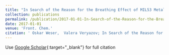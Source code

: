 ```yaml
---
title: "In Search of the Reason for the Breathing Effect of MIL53 Metal-Organic Framework: An Ab Initio Multiconfigurational Study"
collection: publications
permalink: /publication/2017-01-01-In-Search-of-the-Reason-for-the-Breathing-Effect-of-MIL53-Metal-Organic-Framework-An-Ab-Initio-Multiconfigurational-Study
date: 2017-01-01
venue: 'Front. Chem.'
citation: ' Oskar Weser,  Valera Veryazov; In Search of the Reason for the Breathing Effect of MIL53 Metal-Organic Framework: An Ab Initio Multiconfigurational Study.; Front. Chem., 2017.'
---
```

Use [Google Scholar](https://scholar.google.com/scholar?q=In+Search+of+the+Reason+for+the+Breathing+Effect+of+MIL53+Metal+Organic+Framework:+An+Ab+Initio+Multiconfigurational+Study){:target="_blank"} for full citation